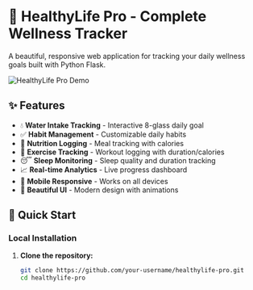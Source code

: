 # 🌟 HealthyLife Pro - Complete Wellness Tracker

A beautiful, responsive web application for tracking your daily wellness goals built with Python Flask.

![HealthyLife Pro Demo](https://via.placeholder.com/800x400/667eea/ffffff?text=HealthyLife+Pro+Dashboard)

## ✨ Features

- 💧 **Water Intake Tracking** - Interactive 8-glass daily goal
- ✅ **Habit Management** - Customizable daily habits  
- 🍎 **Nutrition Logging** - Meal tracking with calories
- 💪 **Exercise Tracking** - Workout logging with duration/calories
- 😴 **Sleep Monitoring** - Sleep quality and duration tracking
- 📈 **Real-time Analytics** - Live progress dashboard
- 📱 **Mobile Responsive** - Works on all devices
- 🎨 **Beautiful UI** - Modern design with animations

## 🚀 Quick Start

### Local Installation

1. **Clone the repository:**
   ```bash
   git clone https://github.com/your-username/healthylife-pro.git
   cd healthylife-pro
